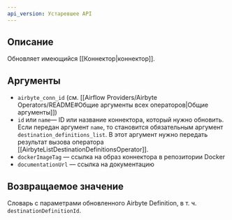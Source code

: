 ```yaml
---
api_version: Устаревшее API
---
```

## Описание
Обновляет имеющийся [[Коннектор|коннектор]].
## Аргументы
- `airbyte_conn_id` (см. [[Airflow Providers/Airbyte Operators/README#Общие аргументы всех операторов|Общие аргументы]])
- `id` или `name`— ID или название коннектора, который нужно обновить. Если передан аргумент `name`, то  становится обязательным аргумент `destination_definitions_list`. В этот аргумент нужно передать результат вызова оператора [[AirbyteListDestinationDefinitionsOperator]].
- `dockerImageTag` — ссылка на образ коннектора в репозитории Docker
- `documentationUrl` — ссылка на документацию
## Возвращаемое значение
Словарь с параметрами обновленного Airbyte Definition, в т. ч. `destinationDefinitionId`.